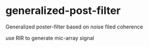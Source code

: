 # generalized-post-filter
Generalized poster-filter based on noise filed coherence

use RIR to generate mic-array signal
